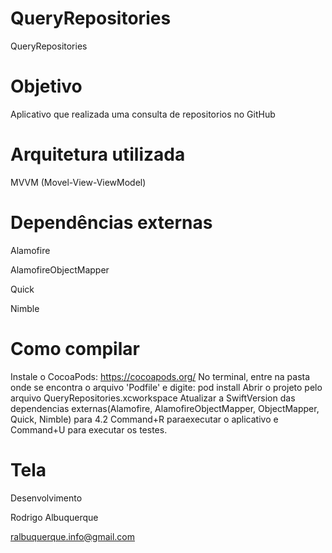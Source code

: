 # QueryRepositories

QueryRepositories

<h1>Objetivo</h1>

Aplicativo que realizada uma consulta de repositorios no GitHub


<h1>Arquitetura utilizada</h1>

MVVM (Movel-View-ViewModel)


<h1>Dependências externas</h1>

Alamofire

AlamofireObjectMapper

Quick

Nimble


<h1>Como compilar</h1>

Instale o CocoaPods: https://cocoapods.org/
No terminal, entre na pasta onde se encontra o arquivo 'Podfile' e digite: pod install
Abrir o projeto pelo arquivo QueryRepositories.xcworkspace
Atualizar a SwiftVersion das dependencias externas(Alamofire, AlamofireObjectMapper, ObjectMapper, Quick, Nimble) para 4.2
Command+R paraexecutar o aplicativo e Command+U para executar os testes.


<h1>Tela</h1>


Desenvolvimento

Rodrigo Albuquerque

ralbuquerque.info@gmail.com
